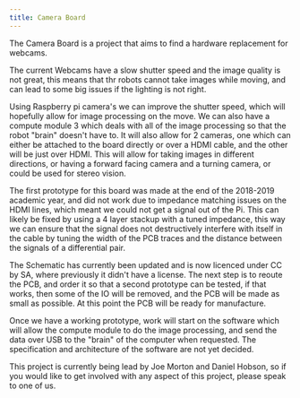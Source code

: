 ```yaml
---
title: Camera Board
---
```


The Camera Board is a project that aims to find a hardware replacement for webcams.

The current Webcams have a slow shutter speed and the image quality is not great, this means that thr robots cannot take images while moving, and can lead to some big issues if the lighting is not right.

Using Raspberry pi camera's we can improve the shutter speed, which will hopefully allow for image processing on the move. We can also have a compute module 3 which deals with all of the image processing so that the robot "brain" doesn't have to. It will also allow for 2 cameras, one which can either be attached to the board directly or over a HDMI cable, and the other will be just over HDMI. This will allow for taking images in different directions, or having a forward facing camera and a turning camera, or could be used for stereo vision.

The first prototype for this board was made at the end of the 2018-2019 academic year, and did not work due to impedance matching issues on the HDMI lines, which meant we could not get a signal out of the Pi. This can likely be fixed by using a 4 layer stackup with a tuned impedance, this way we can ensure that the signal does not destructively interfere with itself in the cable by tuning the width of the PCB traces and the distance between the signals of a differential pair. 

The Schematic has currently been updated and is now licenced under CC by SA, where previously it didn't have a license. The next step is to reoute the PCB, and order it so that a second prototype can be tested, if that works, then some of the IO will be removed, and the PCB will be made as small as possible. At this point the PCB will be ready for manufacture.

Once we have a working prototype, work will start on the software which will allow the compute module to do the image processing, and send the data over USB to the "brain" of the computer when requested. The specification and architecture of the software are not yet decided.

This project is currently being lead by Joe Morton and Daniel Hobson, so if you would like to get involved with any aspect of this project, please speak to one of us.

